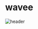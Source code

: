 # wavee
![header](https://capsule-render.vercel.app/api?type=wave&color=auto&height=300&section=header&text=capsule%20render&fontSize=90)
